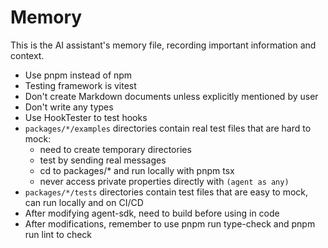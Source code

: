# Memory

This is the AI assistant's memory file, recording important information and context.

- Use pnpm instead of npm
- Testing framework is vitest
- Don't create Markdown documents unless explicitly mentioned by user
- Don't write any types
- Use HookTester to test hooks
- `packages/*/examples` directories contain real test files that are hard to mock:
  - need to create temporary directories
  - test by sending real messages
  - cd to packages/* and run locally with pnpm tsx
  - never access private properties directly with `(agent as any)`
- `packages/*/tests` directories contain test files that are easy to mock, can run locally and on CI/CD
- After modifying agent-sdk, need to build before using in code
- After modifications, remember to use pnpm run type-check and pnpm run lint to check 
